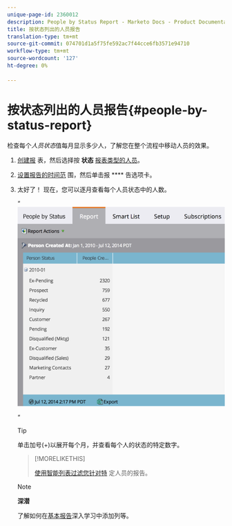 ```yaml
---
unique-page-id: 2360012
description: People by Status Report - Marketo Docs - Product Documentation
title: 按状态列出的人员报告
translation-type: tm+mt
source-git-commit: 074701d1a5f75fe592ac7f44cce6fb3571e94710
workflow-type: tm+mt
source-wordcount: '127'
ht-degree: 0%

---
```



# 按状态列出的人员报告{#people-by-status-report}

检查每个&#x200B;*人员状态*&#x200B;值每月显示多少人，了解您在整个流程中移动人员的效果。

1. [创建报](../../../../product-docs/reporting/basic-reporting/creating-reports/create-a-report-in-a-program.md) 表，然后选择按 **状态** [报表类型的人员](report-type-overview.md)。
1. [设置报告的时间范](../../../../product-docs/reporting/basic-reporting/editing-reports/change-a-report-time-frame.md) 围，然后单击报 **** 告选项卡。
1. 太好了！ 现在，您可以逐月查看每个人员状态中的人数。

   “ ![](assets/image2017-3-27-11-3a17-3a4.png)

   “

   >[!TIP]
   >
   >单击加号(+)以展开每个月，并查看每个人的状态的特定数字。

   >[!MORELIKETHIS]
   >
   >
   >
   >[使用智能列表过滤您针对特](../../../../product-docs/reporting/basic-reporting/editing-reports/filter-people-in-a-report-with-a-smart-list.md) 定人员的报告。

   >[!NOTE]
   >
   >**深潜**
   >
   >
   >了解如何在[基本报告](http://docs.marketo.com/display/docs/basic+reporting)深入学习中添加列等。

